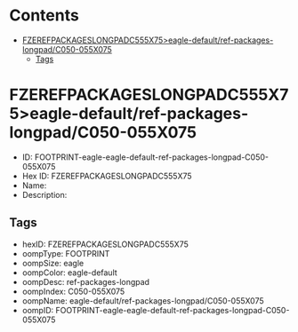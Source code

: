 



Contents
========

* [FZEREFPACKAGESLONGPADC555X75>eagle-default/ref-packages-longpad/C050-055X075](#fzerefpackageslongpadc555x75eagle-defaultref-packages-longpadc050-055x075)
	* [Tags](#tags)

# FZEREFPACKAGESLONGPADC555X75>eagle-default/ref-packages-longpad/C050-055X075

- ID: FOOTPRINT-eagle-eagle-default-ref-packages-longpad-C050-055X075
- Hex ID: FZEREFPACKAGESLONGPADC555X75
- Name: 
- Description: 

## Tags

- hexID: FZEREFPACKAGESLONGPADC555X75
- oompType: FOOTPRINT
- oompSize: eagle
- oompColor: eagle-default
- oompDesc: ref-packages-longpad
- oompIndex: C050-055X075
- oompName: eagle-default/ref-packages-longpad/C050-055X075
- oompID: FOOTPRINT-eagle-eagle-default-ref-packages-longpad-C050-055X075
